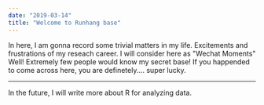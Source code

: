 ```yaml
---
date: "2019-03-14" 
title: "Welcome to Runhang base"
---
```

In here, I am gonna record some trivial matters in my life. Excitements and frustrations of my reseach career. 
I will consider here as "Wechat Moments"
Well! Extremely few people would know my secret base! 
If you happended to come across here, you are definetely.... super lucky. 

---
In the future, I will write more about R for analyzing data. 
